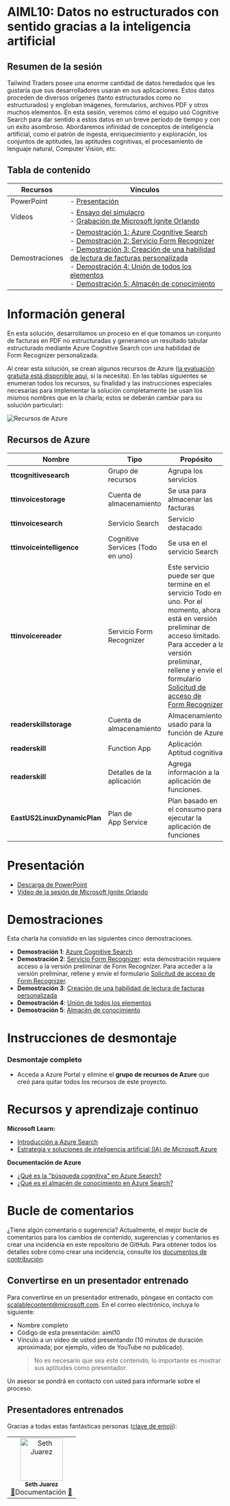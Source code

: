 # <a name="aiml10-making-sense-of-your-unstructured-data-with-ai"></a>AIML10: Datos no estructurados con sentido gracias a la inteligencia artificial

## <a name="session-abstract"></a>Resumen de la sesión

Tailwind Traders posee una enorme cantidad de datos heredados que les gustaría que sus desarrolladores usaran en sus aplicaciones. Estos datos proceden de diversos orígenes (tanto estructurados como no estructurados) y engloban imágenes, formularios, archivos PDF y otros muchos elementos. En esta sesión, veremos cómo el equipo usó Cognitive Search para dar sentido a estos datos en un breve período de tiempo y con un éxito asombroso. Abordaremos infinidad de conceptos de inteligencia artificial, como el patrón de ingesta, enriquecimiento y exploración, los conjuntos de aptitudes, las aptitudes cognitivas, el procesamiento de lenguaje natural, Computer Vision, etc.

## <a name="table-of-content"></a>Tabla de contenido
 

| Recursos          | Vínculos                            |
|-------------------|----------------------------------|
| PowerPoint        | - [Presentación](presentations.md) |
| Vídeos            | - [Ensayo del simulacro](https://www.youtube.com/watch?v=dm0wDTSso0E) <br/>- [Grabación de Microsoft Ignite Orlando](https://myignite.techcommunity.microsoft.com/sessions/82986?source=sessions) |
| Demostraciones             | - [Demostración 1: Azure Cognitive Search](https://github.com/microsoft/ignite-learning-paths-training-aiml/blob/master/aiml10/demo1.md) <br/>- [Demostración 2: Servicio Form Recognizer](https://github.com/microsoft/ignite-learning-paths-training-aiml/blob/master/aiml10/demo2.md) <br/>- [Demostración 3: Creación de una habilidad de lectura de facturas personalizada](https://github.com/microsoft/ignite-learning-paths-training-aiml/blob/master/aiml10/demo3.md)<br/>- [Demostración 4: Unión de todos los elementos](https://github.com/microsoft/ignite-learning-paths-training-aiml/blob/master/aiml10/demo4.md) <br/>- [Demostración 5: Almacén de conocimiento](https://github.com/microsoft/ignite-learning-paths-training-aiml/blob/master/aiml10/demo5.md) | 


# <a name="overview"></a>Información general
En esta solución, desarrollamos un proceso en el que tomamos un conjunto de facturas en PDF no estructuradas y generamos un resultado tabular estructurado mediante Azure Cognitive Search con una habilidad de Form Recognizer personalizada. 

Al crear esta solución, se crean algunos recursos de Azure ([la evaluación gratuita está disponible aquí](https://azure.microsoft.com/en-gb/free/?WT.mc_id=msignitethetour2019-github-aiml10), si la necesita). En las tablas siguientes se enumeran todos los recursos, su finalidad y las instrucciones especiales necesarias para implementar la solución completamente (se usan los mismos nombres que en la charla; estos se deberán cambiar para su solución particular):

![Recursos de Azure](images/resources.png "Recursos de Azure")

## <a name="azure-resources"></a>Recursos de Azure

| Nombre                       | Tipo                            | Propósito                    |
| -------------------------- | ------------------------------- | ------------------------- |
| **ttcognitivesearch**     | Grupo de recursos                  | Agrupa los servicios   |
| **ttinvoicestorage**      | Cuenta de almacenamiento                 | Se usa para almacenar las facturas     |
| **ttinvoicesearch**       | Servicio Search                  | Servicio destacado           |
| **ttinvoiceintelligence** | Cognitive Services (Todo en uno) | Se usa en el servicio Search |
| **ttinvoicereader**       | Servicio Form Recognizer         | Este servicio puede ser que termine en el servicio Todo en uno. Por el momento, ahora está en versión preliminar de acceso limitado. Para acceder a la versión preliminar, rellene y envíe el formulario [Solicitud de acceso de Form Recognizer](https://aka.ms/FormRecognizerRequestAccess).  |
| **readerskillstorage**   | Cuenta de almacenamiento              | Almacenamiento usado para la función de Azure |
| **readerskill**          | Function App                 | Aplicación Aptitud cognitiva |
| **readerskill**          | Detalles de la aplicación                   | Agrega información a la aplicación de funciones. |
| **EastUS2LinuxDynamicPlan** | Plan de App Service                   | Plan basado en el consumo para ejecutar la aplicación de funciones |

# <a name="presentation"></a>Presentación

* [Descarga de PowerPoint](https://globaleventcdn.blob.core.windows.net/assets/aiml/aiml10/aiml10.pptx)
* [Vídeo de la sesión de Microsoft Ignite Orlando](https://myignite.techcommunity.microsoft.com/sessions/82986?source=sessions)


# <a name="demonstrations"></a>Demostraciones
Esta charla ha consistido en las siguientes cinco demostraciones. 

- **Demostración 1**: [Azure Cognitive Search](demo1.md)
- **Demostración 2**: [Servicio Form Recognizer](demo2.md): esta demostración requiere acceso a la versión preliminar de Form Recognizer. Para acceder a la versión preliminar, rellene y envíe el formulario [Solicitud de acceso de Form Recognizer](https://aka.ms/FormRecognizerRequestAccess).
- **Demostración 3**: [Creación de una habilidad de lectura de facturas personalizada](demo3.md)
- **Demostración 4**: [Unión de todos los elementos](demo4.md)
- **Demostración 5**: [Almacén de conocimiento](demo5.md)


# <a name="teardown-instructions"></a>Instrucciones de desmontaje

### <a name="full-teardown"></a>Desmontaje completo

* Acceda a Azure Portal y elimine el **grupo de recursos de Azure** que creó para quitar todos los recursos de este proyecto.


# <a name="resources-and-continued-learning"></a>Recursos y aprendizaje continuo

**Microsoft Learn:**
* [Introducción a Azure Search](https://docs.microsoft.com/en-us/learn/modules/intro-to-azure-search/?WT.mc_id=msignitethetour2019-github-aiml10)
* [Estrategia y soluciones de inteligencia artificial (IA) de Microsoft Azure](https://docs.microsoft.com/en-us/learn/modules/azure-artificial-intelligence/?WT.mc_id=msignitethetour2019-github-aiml10)

**Documentación de Azure**
* [¿Qué es la "búsqueda cognitiva" en Azure Search?](https://docs.microsoft.com/en-us/azure/search/cognitive-search-concept-intro/?WT.mc_id=msignitethetour2019-github-aiml10)
* [¿Qué es el almacén de conocimiento en Azure Search?](https://docs.microsoft.com/en-us/azure/search/knowledge-store-concept-intro)


# <a name="feedback-loop"></a>Bucle de comentarios

¿Tiene algún comentario o sugerencia? Actualmente, el mejor bucle de comentarios para los cambios de contenido, sugerencias y comentarios es crear una incidencia en este repositorio de GitHub. Para obtener todos los detalles sobre cómo crear una incidencia, consulte los [documentos de contribución](../CONTRIBUTING.md).

## <a name="become-a-trained-presenter"></a>Convertirse en un presentador entrenado

Para convertirse en un presentador entrenado, póngase en contacto con [scalablecontent@microsoft.com](mailto:scalablecontent@microsoft.com). En el correo electrónico, incluya lo siguiente:

- Nombre completo
- Código de esta presentación: aiml10
- Vínculo a un vídeo de usted presentando (10 minutos de duración aproximada; por ejemplo, vídeo de YouTube no publicado). 
  > No es necesario que sea este contenido; lo importante es mostrar sus aptitudes como presentador.

Un asesor se pondrá en contacto con usted para informarle sobre el proceso.

## <a name="trained-presenters"></a>Presentadores entrenados

Gracias a todas estas fantásticas personas ([clave de emoji](https://allcontributors.org/docs/en/emoji-key)):

<!-- ALL-CONTRIBUTORS-LIST:START - Do not remove or modify this section -->
<!-- prettier-ignore -->

<table>
<tr>
    <td align="center"><a href="https://github.com/sethjuarez">
        <img src="https://avatars2.githubusercontent.com/u/115409?s=460&v=4" width="100px;" alt="Seth Juarez"/><br />
        <sub><b>Seth Juarez</b></sub></a><br />
            <a href="Add link to powerpoint here" title="Debate">📢</a>Documentación
            <a href="Add link to pull request here" title="">📖</a> 
    </td>
</tr></table>

<!-- ALL-CONTRIBUTORS-LIST:END -->